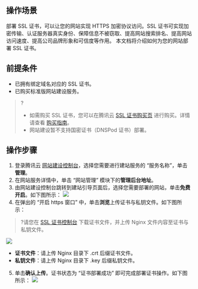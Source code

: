 ## 操作场景
部署 SSL 证书，可以让您的网站实现 HTTPS 加密协议访问。SSL 证书可实现加密传输、认证服务器真实身份、保障信息不被窃取、提高网站搜索排名、提高网站访问速度、提高公司品牌形象和可信度等作用。
本文档将介绍如何为您的网站部署 SSL 证书。

## 前提条件
- 已拥有绑定域名对应的 SSL 证书。
- 已购买标准版网站建设服务。

>?
>- 如需购买 SSL 证书，您可以在腾讯云 [SSL 证书购买页](https://buy.cloud.tencent.com/ssl?fromSource=ssl) 进行购买。详情请查看 [购买指南](https://cloud.tencent.com/document/product/400/7995)。
>- 网站建设暂不支持国密证书（DNSPod 证书）部署。

## 操作步骤

1. 登录腾讯云 [网站建设控制台](https://console.cloud.tencent.com/wds)，选择您需要进行建站服务的 “服务名称”，单击**管理**。
2. 在网站服务详情中，单击 “网站管理” 模块下的**管理后台地址**。
3. 由网站建设控制台跳转到建站引导页面后，选择您需要部署的网站，单击**免费开启**。如下图所示：
![](https://main.qcloudimg.com/raw/f16f634a703e7b3c6e2c3b26f4c0114e.png)
4. 在弹出的 “开启 https 窗口” 中，单击**浏览**上传证书与私钥文件。如下图所示：
>?请您在 [SSL 证书控制台](https://console.cloud.tencent.com/ssl) 下载证书文件，并上传 Nginx 文件内容至证书与私钥文件。
>
![](https://main.qcloudimg.com/raw/d276400ebbd532393623d3dfe4f30cad.png)
 - **证书文件**：请上传 Nginx 目录下 .crt 后缀证书文件。
 - **私钥文件**：请上传 Nginx 目录下 .key 后缀私钥文件。
5. 单击**确认上传**。证书状态为 “证书部署成功” 即可完成部署证书操作。如下图所示：
![](https://main.qcloudimg.com/raw/a66d1a4865cc733d8e7fc635ad913eb2.png)



